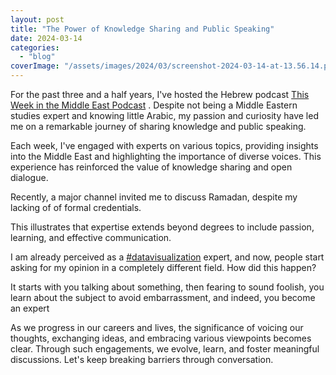 ```yaml
---
layout: post
title: "The Power of Knowledge Sharing and Public Speaking"
date: 2024-03-14
categories: 
  - "blog"
coverImage: "/assets/images/2024/03/screenshot-2024-03-14-at-13.56.14.png"
---
```


For the past three and a half years, I've hosted the Hebrew podcast [This Week in the Middle East Podcast](https://www.linkedin.com/company/this-week-in-the-middle-east-podcast/) . Despite not being a Middle Eastern studies expert and knowing little Arabic, my passion and curiosity have led me on a remarkable journey of sharing knowledge and public speaking.

Each week, I've engaged with experts on various topics, providing insights into the Middle East and highlighting the importance of diverse voices. This experience has reinforced the value of knowledge sharing and open dialogue.

Recently, a major channel invited me to discuss Ramadan, despite my lacking of of formal credentials.

This illustrates that expertise extends beyond degrees to include passion, learning, and effective communication. 

I am already perceived as a [#datavisualization](https://www.linkedin.com/feed/hashtag/?keywords=datavisualization&highlightedUpdateUrns=urn%3Ali%3Aactivity%3A7174010530079100928) expert, and now, people start asking for my opinion in a completely different field. How did this happen? 

It starts with you talking about something, then fearing to sound foolish, you learn about the subject to avoid embarrassment, and indeed, you become an expert

As we progress in our careers and lives, the significance of voicing our thoughts, exchanging ideas, and embracing various viewpoints becomes clear. Through such engagements, we evolve, learn, and foster meaningful discussions. Let's keep breaking barriers through conversation.
